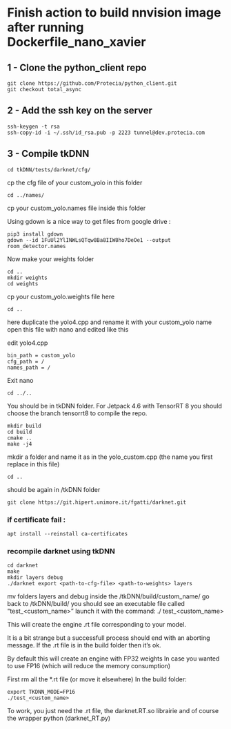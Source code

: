 # Finish action to build nnvision image after running Dockerfile_nano_xavier

## 1 - Clone the python_client repo

    git clone https://github.com/Protecia/python_client.git
    git checkout total_async

## 2 - Add the ssh key on the server

    ssh-keygen -t rsa
    ssh-copy-id -i ~/.ssh/id_rsa.pub -p 2223 tunnel@dev.protecia.com
## 3 - Compile tkDNN

    cd tkDNN/tests/darknet/cfg/
cp the cfg file of your custom_yolo in this folder


    cd ../names/

cp your custom_yolo.names file inside this folder

Using gdown is a nice way to get files from google drive : 

    pip3 install gdown
    gdown --id 1FuUl2YlINWLsQTqw8Ba8IIW8ho7DeOe1 --output room_detector.names

Now make your weights folder

    cd ..
    mkdir weights
    cd weights
cp your custom_yolo.weights file here

    cd ..
here duplicate the yolo4.cpp and rename it with your custom_yolo name
open this file with nano and edited like this

 edit yolo4.cpp 

```
bin_path = custom_yolo
cfg_path = / 
names_path = /
```



Exit nano

    cd ../.. 

You should be in tkDNN folder.
For Jetpack 4.6 with TensorRT 8 you should choose the branch tensorrt8 to compile the repo.

    mkdir build
    cd build
    cmake ..
    make -j4

mkdir a folder and name it as in the yolo_custom.cpp (the name you first replace in this file)

    cd ..

should be again in /tkDNN folder

    git clone https://git.hipert.unimore.it/fgatti/darknet.git

### if certificate fail :
    apt install --reinstall ca-certificates
    
### recompile darknet using tkDNN

    cd darknet
    make
    mkdir layers debug
    ./darknet export <path-to-cfg-file> <path-to-weights> layers

mv folders layers and debug inside the /tkDNN/build/custom_name/
go back to /tkDNN/build/
you should see an executable file called “test_<custom_name>”
launch it with the command:
./ test_<custom_name>

This will create the engine .rt file corresponding to your model.

It is a bit strange but a successfull process should end with an aborting message. If the .rt file is in the build folder then it’s ok.

By default this will create an engine with FP32 weights
In case you wanted to use FP16 (which will reduce the memory consumption)

First rm all the *.rt file (or move it elsewhere)
In the build folder:

    export TKDNN_MODE=FP16
    ./test_<custom_name>
To work, you just need the .rt file, the darknet.RT.so librairie and of course the wrapper python (darknet_RT.py)







